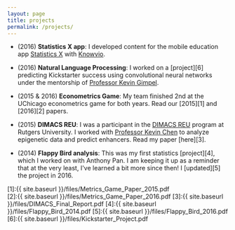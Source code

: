 ```yaml
---
layout: page
title: projects
permalink: /projects/
---
```


- (2016) **Statistics X app**: I developed content for the mobile education app [Statistics X](https://itunes.apple.com/us/app/statistics-x-college-ap-stats/id1087170766?mt=8) with [Knowvio](http://knowvio.org/). 

- (2016) **Natural Language Processing**: I worked on a [project][6] predicting Kickstarter success using convolutional neural networks under the mentorship of [Professor Kevin Gimpel](http://ttic.uchicago.edu/~kgimpel/). 

- (2015 & 2016) **Econometrics Game**: My team finished 2nd at the UChicago econometrics game for both years. Read our [2015][1] and [2016][2] papers.

- (2015) **DIMACS REU**: I was a participant in the [DIMACS REU](http://reu.dimacs.rutgers.edu/) program at Rutgers University. I worked with [Professor Kevin Chen](https://genfaculty.rutgers.edu/kcchen/home) to analyze epigenetic data and predict enhancers. Read my paper [here][3].

- (2014) **Flappy Bird analysis**: This was my first statistics [project][4], which I worked on with Anthony Pan. I am keeping it up as a reminder that at the very least, I've learned a bit more since then! I [updated][5] the project in 2016. 

[1]:{{ site.baseurl }}/files/Metrics_Game_Paper_2015.pdf   
[2]:{{ site.baseurl }}/files/Metrics_Game_Paper_2016.pdf 
[3]:{{ site.baseurl }}/files/DIMACS_Final_Report.pdf
[4]:{{ site.baseurl }}/files/Flappy_Bird_2014.pdf
[5]:{{ site.baseurl }}/files/Flappy_Bird_2016.pdf
[6]:{{ site.baseurl }}/files/Kickstarter_Project.pdf
